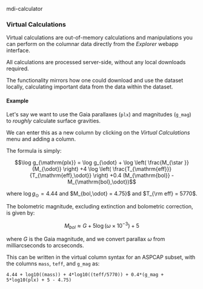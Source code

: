 mdi-calculator
### Virtual Calculations
Virtual calculations are out-of-memory calculations and manipulations you can perform on the columnar data directly from the _Explorer_ webapp interface.

All calculations are processed server-side, without any local downloads required.

The functionality mirrors how one could download and use the dataset locally, calculating important data from the data within the dataset.


#### Example
Let's say we want to use the Gaia parallaxes (`plx`) and magnitudes (`g_mag`) to _roughly_ calculate surface gravities.

We can enter this as a new column by clicking on the _Virtual Calculations_ menu and adding a column.

The formula is simply:

$$\log g_{\mathrm{plx}} = \log g_{\odot} + \log \left( \frac{M_{\star }}{M_{\odot}} \right) +4 \log \left( \frac{T_{\mathrm{eff}}}{T_{\mathrm{eff},\odot}} \right) +0.4 (M_{\mathrm{bol}} - M_{\mathrm{bol},\odot})$$


where $\log g_{\odot} = 4.44$ and $M_{bol,\odot} = 4.75}$ and $T_{\rm eff} = 5770$.

The bolometric magnitude, excluding extinction and bolometric correction, is given by:

$$M_{bol} \approx G + 5 \log(\omega \times 10^{-3}) + 5$$

where $G$ is the Gaia magnitude, and we convert parallax $\omega$ from milliarcseconds to arcseconds.

This can be written in the virtual column syntax for an ASPCAP subset, with the columns `mass`, `teff`, and `g_mag` as:
  
    4.44 + log10((mass)) + 4*log10((teff/5770)) + 0.4*(g_mag + 5*log10(plx) + 5 - 4.75)

